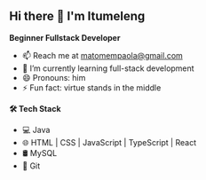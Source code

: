 ## Hi there 👋 I'm Itumeleng

**Beginner Fullstack Developer**


- 📫 Reach me at matomempaola@gmail.com
- 🌱 I’m currently learning full-stack development
- 😄 Pronouns: him
- ⚡ Fun fact: virtue stands in the middle

**🛠 Tech Stack**
- 💻 Java
- 🌐 HTML | CSS | JavaScript | TypeScript | React
- 🛢 MySQL
- 🔧 Git

  
